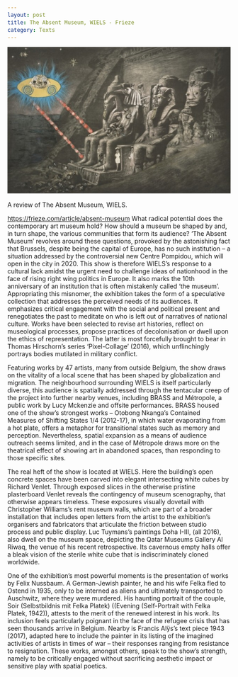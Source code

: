 ```yaml
---
layout: post
title: The Absent Museum, WIELS - Frieze
category: Texts
---
```


![11-30-11-1](/assets/img/27-06-17.jpg)

A review of The Absent Museum, WIELS.

https://frieze.com/article/absent-museum
What radical potential does the contemporary art museum hold? How should a museum be shaped by and, in turn shape, the various communities that form its audience? ‘The Absent Museum’ revolves around these questions, provoked by the astonishing fact that Brussels, despite being the capital of Europe, has no such institution – a situation addressed by the controversial new Centre Pompidou, which will open in the city in 2020. This show is therefore WIELS’s response to a cultural lack amidst the urgent need to challenge ideas of nationhood in the face of rising right wing politics in Europe. It also marks the 10th anniversary of an institution that is often mistakenly called ‘the museum’. Appropriating this misnomer, the exhibition takes the form of a speculative collection that addresses the perceived needs of its audiences. It emphasizes critical engagement with the social and political present and renegotiates the past to meditate on who is left out of narratives of national culture. Works have been selected to revise art histories, reflect on museological processes, propose practices of decolonisation or dwell upon the ethics of representation. The latter is most forcefully brought to bear in Thomas Hirschorn’s series ‘Pixel-Collage’ (2016), which unflinchingly portrays bodies mutilated in military conflict.

Featuring works by 47 artists, many from outside Belgium, the show draws on the vitality of a local scene that has been shaped by globalization and migration. The neighbourhood surrounding WIELS is itself particularly diverse, this audience is spatially addressed through the tentacular creep of the project into further nearby venues, including BRASS and Métropole, a public work by Lucy Mckenzie and offsite performances. BRASS housed one of the show’s strongest works – Otobong Nkanga’s Contained Measures of Shifting States 1/4 (2012-17), in which water evaporating from a hot plate, offers a metaphor for transitional states such as memory and perception. Nevertheless, spatial expansion as a means of audience outreach seems limited, and in the case of Métropole draws more on the theatrical effect of showing art in abandoned spaces, than responding to those specific sites.

The real heft of the show is located at WIELS. Here the building’s open concrete spaces have been carved into elegant intersecting white cubes by Richard Venlet. Through exposed slices in the otherwise pristine plasterboard Venlet reveals the contingency of museum scenography, that otherwise appears timeless. These exposures visually dovetail with Christopher Williams’s rent museum walls, which are part of a broader installation that includes open letters from the artist to the exhibition’s organisers and fabricators that articulate the friction between studio process and public display. Luc Tuymans’s paintings Doha I-III, (all 2016), also dwell on the museum space, depicting the Qatar Museums Gallery Al Riwaq, the venue of his recent retrospective. Its cavernous empty halls offer a bleak vision of the sterile white cube that is indiscriminately cloned worldwide.

One of the exhibition’s most powerful moments is the presentation of works by Felix Nussbaum. A German-Jewish painter, he and his wife Felka fled to Ostend in 1935, only to be interned as aliens and ultimately transported to Auschwitz, where they were murdered. His haunting portrait of the couple, Soir (Selbstbildnis mit Felka Platek) ((Evening (Self-Portrait with Felka Platek, 1942)), attests to the merit of the renewed interest in his work. Its inclusion feels particularly poignant in the face of the refugee crisis that has seen thousands arrive in Belgium. Nearby is Francis Alÿs’s text piece 1943 (2017), adapted here to include the painter in its listing of the imagined activities of artists in times of war – their responses ranging from resistance to resignation. These works, amongst others, speak to the show’s strength, namely to be critically engaged without sacrificing aesthetic impact or sensitive play with spatial poetics.
